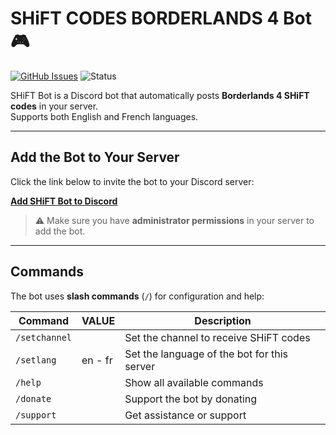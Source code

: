 # SHiFT CODES BORDERLANDS 4 Bot 🎮

[![GitHub Issues](https://img.shields.io/github/issues/proxene/Bot-Discord-Shift-Codes-Borderlands-4.svg?style=for-the-badge)](https://github.com/proxene/Bot-Discord-Shift-Codes-Borderlands-4/issues)
![Status](https://img.shields.io/badge/status-active-brightgreen?style=for-the-badge)

SHiFT Bot is a Discord bot that automatically posts **Borderlands 4 SHiFT codes** in your server.  
Supports both English and French languages.

---

## Add the Bot to Your Server

Click the link below to invite the bot to your Discord server:

[**Add SHiFT Bot to Discord**](https://discord.com/oauth2/authorize?client_id=1418514103126855771&scope=bot&permissions=8)

> ⚠️ Make sure you have **administrator permissions** in your server to add the bot.

---

## Commands

The bot uses **slash commands** (`/`) for configuration and help:

| Command | VALUE | Description |
|---------|-------|-------------|
| `/setchannel` | | Set the channel to receive SHiFT codes |
| `/setlang` | en - fr | Set the language of the bot for this server |
| `/help` | | Show all available commands |
| `/donate` | | Support the bot by donating |
| `/support` | | Get assistance or support |
